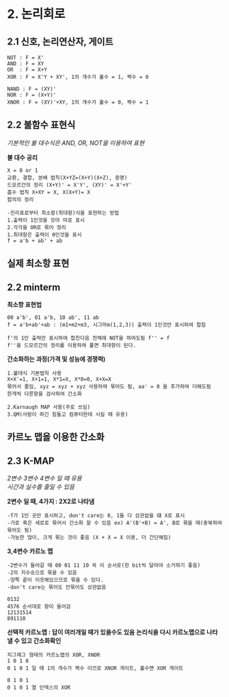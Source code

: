 # 2. 논리회로
## 2.1 신호, 논리연산자, 게이트
```
NOT : F = X'
AND : F = XY
OR  : F = X+Y
XOR : F = X'Y + XY', 1의 개수가 홀수 = 1, 짝수 = 0
```

```
NAND : F = (XY)'
NOR : F = (X+Y)'
XNOR : F = (XY)'+XY, 1의 개수가 홀수 = 0, 짝수 = 1
```

## 2.2 불함수 표현식
*기본적인 불 대수식은 AND, OR, NOT을 이용하여 표현*

**불 대수 공리**
``` 
X = 0 or 1
교환, 결합, 분배 법칙(X+YZ=(X+Y)(X+Z), 증명)
드모르간의 정리 (X+Y)' = X'Y', (XY)' = X'+Y'
흡수 법칙 X+XY = X, X(X+Y)= X
합의의 정리
``` 

```
-진리표로부터 최소항(최대항)식을 표현하는 방법
1.출력이 1인것을 모아 따로 표시
2.각각을 OR로 묶어 정리
1.최대항은 출력이 0인것을 표시
f = a'b + ab' + ab 
```

## 실제 최소항 표현
## 2.2 minterm

**최소항 표현법**
```
00 a'b', 01 a'b, 10 ab', 11 ab
f = a'b+ab'+ab : (m1+m2+m3, 시그마m(1,2,3)) 출력이 1인것만 표시하여 합침
```

```
f'의 1인 출력만 표시하여 합친다음 전체에 NOT을 하여도됨 f'' = f
f''을 드모르간의 정리를 이용하여 풀면 최대항이 된다.
```

**간소화하는 과정(가격 및 성능에 경쟁력)**
```
1.불대식 기본법칙 사용
X+X'=1, X+1=1, X*1=X, X*0=0, X+X=X
묶어서 줄임, xyz = xyz + xyz 사용하여 묶어도 됨, aa' = 0 을 추가하여 더해도됨
한개씩 다른항을 검사하여 간소화
```

```
2.Karnaugh MAP 사용(주로 쓰임)
3.QM(사람이 하긴 힘들고 컴퓨터한테 시킬 때 유용)
```

## 카르노 맵을 이용한 간소화
## 2.3 K-MAP
*2변수 3변수 4변수 일 때 유용*<br>
*시간과 실수를 줄일 수 있음*

**2변수 일 때, 4가지 : 2X2로 나타냄**
```
-f가 1인 곳만 표시하고, don't care는 0, 1둘 다 상관없을 떄 X로 표시
-가로 혹은 세로로 묶어서 간소화 할 수 있음 ex) A'(B'+B) = A', B로 묶을 때(중복하여 묶어도 됨)
-가능한 많이, 크게 묶는 것이 좋음 (X + X = X 이용, 더 간단해짐)
```

**3,4변수 카르노 맵**
```
-2변수가 들어갈 때 00 01 11 10 꼭 이 순서로(한 bit씩 달라야 소거하기 좋음)
-2의 지수승으로 묶을 수 있음
-양쪽 끝이 이웃해있으므로 묶을 수 있다.
-don't care는 묶어도 안묶어도 상관없음
```

```
0132
4576 순서대로 항이 들어감
12131514
891110
```

**선택적 카르노맵 : 답이 여러개일 때가 있을수도 있음**
**논리식을 다시 카르노맵으로 나타낼 수 있고 간소화확인**

```
지그재그 형태의 카르노맵의 XOR, XNOR
1 0 1 0
0 1 0 1 일 때 1의 개수가 짝수 이므로 XNOR 게이트, 홀수면 XOR 게이트

0 1 0 1
0 1 0 1 열 인덱스의 XOR
```
